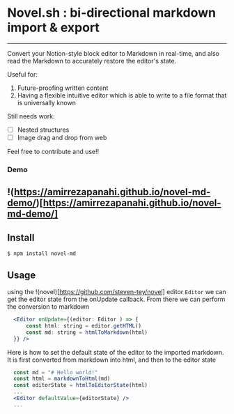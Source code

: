 # Novel.sh : bi-directional markdown import & export
---
Convert your Notion-style block editor to Markdown in real-time, and also read the Markdown to accurately restore the editor's state.

Useful for:
1. Future-proofing written content
2. Having a flexible intuitive editor which is able to write to a file format that is universally known

Still needs work:
- [ ] Nested structures
- [ ] Image drag and drop from web

Feel free to contribute and use!!

### Demo

!(https://amirrezapanahi.github.io/novel-md-demo/)[https://amirrezapanahi.github.io/novel-md-demo/]
---
## Install

```
$ npm install novel-md 
```

## Usage

using the !(novel)[https://github.com/steven-tey/novel] editor `Editor` we can get the editor state from the onUpdate callback. From there we can perform the conversion to markdown

```jsx
  <Editor onUpdate={(editor: Editor ) => {
      const html: string = editor.getHTML()
      const md: string = htmlToMarkdown(html)
  }} />
```

Here is how to set the default state of the editor to the imported markdown. It is first converted from markdown into html, and then to the editor state


```jsx
  const md = "# Hello world!"
  const html = markdownToHtml(md)
  const editorState = htmlToEditorState(html)
  ...
  <Editor defaultValue={editorState} />
  ...
```

